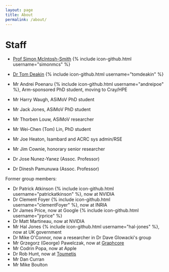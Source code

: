 ```yaml
---
layout: page
title: About
permalink: /about/
---
```



# Staff

* [Prof Simon McIntosh-Smith](http://uob-hpc.github.io/SimonMS/) {% include icon-github.html username="simonmcs" %}

* [Dr Tom Deakin](http://www.tomdeakin.com) {% include icon-github.html username="tomdeakin" %}
* Mr Andrei Poenaru {% include icon-github.html username="andreipoe" %}, Arm-sponsored PhD student, moving to Cray/HPE
* Mr Harry Waugh, ASiMoV PhD student
* Mr Jack Jones, ASiMoV PhD student
* Mr Thorben Louw, ASiMoV researcher
* Mr Wei-Chen (Tom) Lin, PhD student
* Mr Joe Heaton, Isambard and ACRC sys admin/RSE
* Mr Jim Cownie, honorary senior researcher
* Dr Jose Nunez-Yanez (Assoc. Professor)
* Dr Dinesh Pamunuwa (Assoc. Professor)

Former group members:
* Dr Patrick Atkinson {% include icon-github.html username="patrickatkinson" %}, now at NVIDIA
* Dr Clement Foyer {% include icon-github.html username="clementFoyer" %}, now at INRIA
* Dr James Price, now at Google {% include icon-github.html username="jrprice" %}
* Dr Matt Martineau, now at NVIDIA
* Mr Hal Jones {% include icon-github.html username="hal-jones" %}, now at UK government
* Dr Mike O'Connor, now a researcher in Dr Dave Glowacki's group
* Mr Grzegorz (George) Pawelczak, now at [Graphcore](https://www.graphcore.ai)
* Mr Codrin Popa, now at Apple
* Dr Rob Hunt, now at [Toumetis](https://toumetis.com)
* Mr Dan Curran
* Mr Mike Boulton

